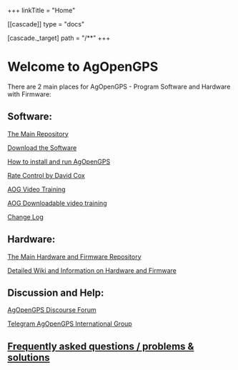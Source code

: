 +++
linkTitle = "Home"

[[cascade]]
  type = "docs"

  [cascade._target]
  path = "/**"
+++

# Welcome to AgOpenGPS 
There are 2 main places for AgOpenGPS - Program Software and Hardware with Firmware:

## Software: 

[The Main Repository](https://github.com/AgOpenGPS-Official/AgOpenGPS)

[Download the Software](https://github.com/AgOpenGPS-Official/AgOpenGPS/releases)

[How to install and run AgOpenGPS](https://www.youtube.com/watch?v=bVo6HwYIdP4)

[Rate Control by David Cox](https://github.com/AgOpenGPS-Official/Rate_Control)

[AOG Video Training](https://www.youtube.com/playlist?list=PL1N2N2XFHWW1fIDhb7koOa7hxH0LGppYc)

[AOG Downloadable video training](https://www.mediafire.com/folder/wwcvo7zhdogh1/Videos)

[Change Log](software/ChangeLog)

## Hardware:

[The Main Hardware and Firmware Repository](https://github.com/AgOpenGPS-Official/Boards)

[Detailed Wiki and Information on Hardware and Firmware](https://github.com/AgOpenGPS-Official/Boards/wiki)

## Discussion and Help:

[AgOpenGPS Discourse Forum](https://discourse.agopengps.com/)

[Telegram AgOpenGPS International Group](https://t.me/agopengpsinternational)

## [Frequently asked questions / problems & solutions](software/FAQ)